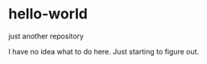 # hello-world
just another repository

I have no idea what to do here.
Just starting to figure out.
